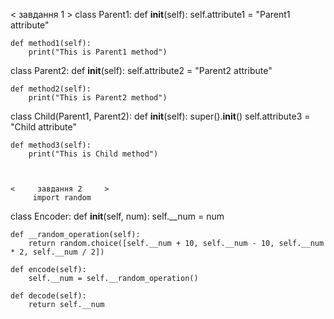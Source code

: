 <  завдання 1   > 
class Parent1:
    def __init__(self):
        self.attribute1 = "Parent1 attribute"
    
    def method1(self):
        print("This is Parent1 method")

class Parent2:
    def __init__(self):
        self.attribute2 = "Parent2 attribute"
    
    def method2(self):
        print("This is Parent2 method")

class Child(Parent1, Parent2):
    def __init__(self):
        super().__init__()
        self.attribute3 = "Child attribute"
    
    def method3(self):
        print("This is Child method")
        
        
        
    <     завдання 2     >
         import random

class Encoder:
    def __init__(self, num):
        self.__num = num
    
    def __random_operation(self):
        return random.choice([self.__num + 10, self.__num - 10, self.__num * 2, self.__num / 2])
    
    def encode(self):
        self.__num = self.__random_operation()
    
    def decode(self):
        return self.__num
